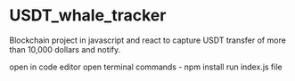# USDT_whale_tracker
Blockchain project in javascript and react to capture USDT transfer of more than 10,000 dollars and notify.

open in code editor
open terminal
commands - 
 npm install
run index.js file
